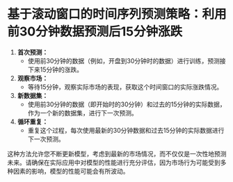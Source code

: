  # 基于滚动窗口的时间序列预测策略：利用前30分钟数据预测后15分钟涨跌
1. **首次预测：**
   - 使用前30分钟的数据（例如，开盘到30分钟时的数据）进行训练，预测接下来15分钟的涨跌。
2. **观察市场：**
   - 等待15分钟，观察实际市场的表现，获取这个时间窗口的实际涨跌情况。
3. **新数据集：**
   - 使用前30分钟的数据（即开始时的30分钟）和过去的15分钟的实际数据，作为一个新的数据集，进行下一次预测。
4. **循环重复：**
   - 重复这个过程，每次使用最新的30分钟数据和过去15分钟的实际数据进行下一次预测。

这种方法允许您不断更新模型，考虑到最新的市场情况，而不仅仅是一次性地预测未来。请确保在实际应用中对模型的性能进行充分评估，因为市场行为可能受到多种因素的影响，模型的性能可能会有所波动。
